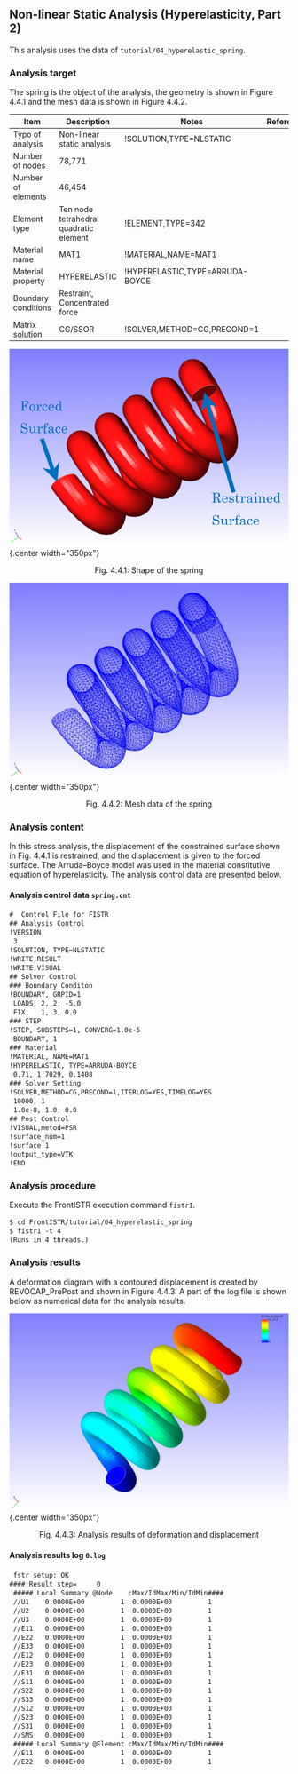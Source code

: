 ## Non-linear Static Analysis (Hyperelasticity, Part 2)

This analysis uses the data of `tutorial/04_hyperelastic_spring`.

### Analysis target

The spring is the object of the analysis, the geometry is shown in Figure 4.4.1 and the mesh data is shown in Figure 4.4.2.

 |Item               |Description                           |Notes                          |Reference |
 |-------------------|--------------------------------------|-------------------------------|----------|
 |Typo of analysis   |Non-linear static analysis            |!SOLUTION,TYPE=NLSTATIC        |          |
 |Number of nodes    |78,771                                |                               |          |
 |Number of elements |46,454                                |                               |          |
 |Element type       |Ten node tetrahedral quadratic element|!ELEMENT,TYPE=342              |          |
 |Material name      |MAT1                                  |!MATERIAL,NAME=MAT1            |          |
 |Material property  |HYPERELASTIC                          |!HYPERELASTIC,TYPE=ARRUDA-BOYCE|          |
 |Boundary conditions|Restraint, Concentrated force         |                               |          |
 |Matrix solution    |CG/SSOR                               |!SOLVER,METHOD=CG,PRECOND=1    |          |

![Shape of the spring](./media/tutorial04_01.png){.center width="350px"}
<div style="text-align: center;">
Fig. 4.4.1: Shape of the spring
</div>

![Mesh data of the spring](./media/tutorial04_02.png){.center width="350px"}
<div style="text-align: center;">
Fig. 4.4.2: Mesh data of the spring
</div>

### Analysis content

In this stress analysis, the displacement of the constrained surface shown in Fig. 4.4.1 is restrained, and the displacement is given to the forced surface. The Arruda–Boyce model was used in the material constitutive equation of hyperelasticity. The analysis control data are presented below.

#### Analysis control data `spring.cnt`

```
#  Control File for FISTR
## Analysis Control
!VERSION
 3
!SOLUTION, TYPE=NLSTATIC
!WRITE,RESULT
!WRITE,VISUAL
## Solver Control
### Boundary Conditon
!BOUNDARY, GRPID=1
 LOADS, 2, 2, -5.0
 FIX,   1, 3, 0.0
### STEP
!STEP, SUBSTEPS=1, CONVERG=1.0e-5
 BOUNDARY, 1
### Material
!MATERIAL, NAME=MAT1
!HYPERELASTIC, TYPE=ARRUDA-BOYCE
 0.71, 1.7029, 0.1408
### Solver Setting
!SOLVER,METHOD=CG,PRECOND=1,ITERLOG=YES,TIMELOG=YES
 10000, 1
 1.0e-8, 1.0, 0.0
## Post Control
!VISUAL,metod=PSR
!surface_num=1
!surface 1
!output_type=VTK
!END
```

### Analysis procedure

Execute the FrontISTR execution command `fistr1`.

```
$ cd FrontISTR/tutorial/04_hyperelastic_spring
$ fistr1 -t 4
(Runs in 4 threads.)
```

### Analysis results

A deformation diagram with a contoured displacement is created by REVOCAP_PrePost and shown in Figure 4.4.3. A part of the log file is shown below as numerical data for the analysis results.

![Analysis results of deformation and displacement](./media/tutorial04_03.png){.center width="350px"}
<div style="text-align: center;">
Fig. 4.4.3: Analysis results of deformation and displacement
</div>

#### Analysis results log `0.log`

```
 fstr_setup: OK
#### Result step=     0
 ##### Local Summary @Node    :Max/IdMax/Min/IdMin####
 //U1    0.0000E+00         1  0.0000E+00         1
 //U2    0.0000E+00         1  0.0000E+00         1
 //U3    0.0000E+00         1  0.0000E+00         1
 //E11   0.0000E+00         1  0.0000E+00         1
 //E22   0.0000E+00         1  0.0000E+00         1
 //E33   0.0000E+00         1  0.0000E+00         1
 //E12   0.0000E+00         1  0.0000E+00         1
 //E23   0.0000E+00         1  0.0000E+00         1
 //E31   0.0000E+00         1  0.0000E+00         1
 //S11   0.0000E+00         1  0.0000E+00         1
 //S22   0.0000E+00         1  0.0000E+00         1
 //S33   0.0000E+00         1  0.0000E+00         1
 //S12   0.0000E+00         1  0.0000E+00         1
 //S23   0.0000E+00         1  0.0000E+00         1
 //S31   0.0000E+00         1  0.0000E+00         1
 //SMS   0.0000E+00         1  0.0000E+00         1
 ##### Local Summary @Element :Max/IdMax/Min/IdMin####
 //E11   0.0000E+00         1  0.0000E+00         1
 //E22   0.0000E+00         1  0.0000E+00         1
```

